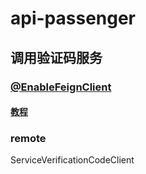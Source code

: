 # api-passenger
## 调用验证码服务
### [@EnableFeignClient](https://docs.spring.io/spring-cloud-openfeign/docs/current/reference/html/)
#### [教程](https://www.baeldung.com/spring-cloud-openfeign)

### remote
ServiceVerificationCodeClient


